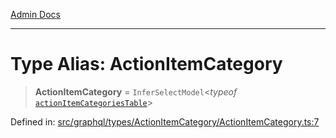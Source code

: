 [Admin Docs](/)

***

# Type Alias: ActionItemCategory

> **ActionItemCategory** = `InferSelectModel`\<*typeof* [`actionItemCategoriesTable`](../../../../../drizzle/tables/actionItemCategories/variables/actionItemCategoriesTable.md)\>

Defined in: [src/graphql/types/ActionItemCategory/ActionItemCategory.ts:7](https://github.com/Sourya07/talawa-api/blob/cfbd515d04ffba748b09232a33807f1845dd1878/src/graphql/types/ActionItemCategory/ActionItemCategory.ts#L7)
